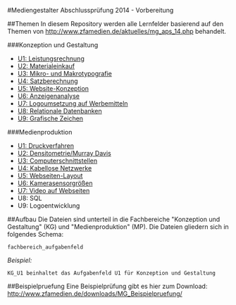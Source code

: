 #Mediengestalter Abschlussprüfung 2014 - Vorbereitung

##Themen
In diesem Repository werden alle Lernfelder basierend auf den Themen von http://www.zfamedien.de/aktuelles/mg_aps_14.php behandelt.

###Konzeption und Gestaltung

 - [U1: Leistungsrechnung](https://github.com/mbunge/MegAP2014/blob/master/KG/KG_U1.md)
 - [U2: Materialeinkauf](https://github.com/mbunge/MegAP2014/blob/master/KG/KG_U2.md)
 - [U3: Mikro- und Makrotypografie](https://github.com/mbunge/MegAP2014/blob/master/KG/KG_U3.md)
 - [U4: Satzberechnung](https://github.com/mbunge/MegAP2014/blob/master/KG/KG_U4.md)
 - [U5: Website-Konzeption](https://github.com/mbunge/MegAP2014/blob/master/KG/KG_U5.md)
 - [U6:	Anzeigenanalyse](https://github.com/mbunge/MegAP2014/blob/master/KG/KG_U6.md)
 - [U7:	Logoumsetzung auf Werbemitteln](https://github.com/mbunge/MegAP2014/blob/master/KG/KG_U7.md)
 - [U8: Relationale Datenbanken](https://github.com/mbunge/MegAP2014/blob/master/KG/KG_U8.md)
 - [U9:	Grafische Zeichen](https://github.com/mbunge/MegAP2014/blob/master/KG/KG_U9.md)

###Medienproduktion
 - [U1: Druckverfahren](https://github.com/mbunge/MegAP2014/blob/master/MP/MP_U1.md)
 - [U2: Densitometrie/Murray Davis](https://github.com/mbunge/MegAP2014/blob/master/MP/MP_U2.md)
 - [U3: Computerschnittstellen](https://github.com/mbunge/MegAP2014/blob/master/MP/MP_U3.md)
 - [U4: Kabellose Netzwerke](https://github.com/mbunge/MegAP2014/blob/master/MP/MP_U4.md)
 - [U5:	Webseiten-Layout](https://github.com/mbunge/MegAP2014/blob/master/MP/MP_U5.md)
 - [U6: Kamerasensorgrößen](https://github.com/mbunge/MegAP2014/blob/master/MP/MP_U6.md)
 - [U7: Video auf Webseiten](https://github.com/mbunge/MegAP2014/blob/master/MP/MP_U7.md)
 - U8: SQL
 - U9:	Logoentwicklung

##Aufbau
Die Dateien sind unterteil in die Fachbereiche "Konzeption und Gestaltung" (KG) und "Medienproduktion" (MP). Die Dateien gliedern sich in folgendes Schema:

```
fachbereich_aufgabenfeld
```

_Beispiel:_
```
KG_U1 beinhaltet das Aufgabenfeld U1 für Konzeption und Gestaltung
```

##Beispielpruefung
Eine Beispielprüfung gibt es hier zum Download: http://www.zfamedien.de/downloads/MG_Beispielpruefung/
